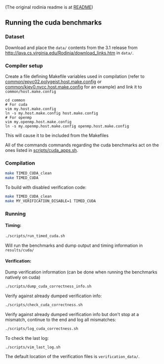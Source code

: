 
(The original rodinia readme is at [README](README))

## Running the cuda benchmarks

### Dataset
Download and place the `data/` contents from the 3.1 release from
http://lava.cs.virginia.edu/Rodinia/download_links.htm in `data/`.

### Compiler setup
Create a file defining Makefile variables used in compilation (refer to [common/epyc02.polygeist.host.make.config](common/epyc02.polygeist.host.make.config) or [common/kiev0.nvcc.host.make.config](common/kiev0.nvcc.host.make.config) for an example) and link it to `common/host.make.config`
```
cd common
# For cuda
vim my.host.make.config
ln -s my.host.make.config host.make.config
# For openmp
vim my.openmp.host.make.config
ln -s my.openmp.host.make.config openmp.host.make.config
```

This will cause it to be included from the Makefiles

All of the commands commands regarding the cuda benchmarks act on the ones listed in [scripts/cuda_apps.sh](scripts/cuda_apps.sh).

### Compilation
```sh
make TIMED_CUDA_clean
make TIMED_CUDA
```

To build with disabled verification code:
```sh
make TIMED_CUDA_clean
make MY_VERIFICATION_DISABLE=1 TIMED_CUDA
```


### Running
#### Timing:
```sh
./scripts/run_timed_cuda.sh
```
Will run the benchmarks and dump output and timing information in `results/cuda/`

#### Verification:
Dump verification information (can be done when running the benchmarks natively on cuda)
```sh
./scripts/dump_cuda_correctness_info.sh
```

Verify against already dumped verification info:
```sh
./scripts/check_cuda_correctness.sh
```

Verify against already dumped verification info but don't stop at a mismatch, continue to the end and log all mismatches:
```sh
./scripts/log_cuda_correctness.sh
```

To check the last log:
```sh
./scripts/vim_last_log.sh
```

The default location of the verification files is `verification_data/`.

